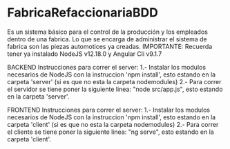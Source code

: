 # FabricaRefaccionariaBDD
Es un sistema básico para el control de la producción y los empleados dentro de una fabrica.
Lo que se encarga de administrar el sistema de fabrica son las piezas automotices ya creadas.
IMPORTANTE: Recuerda tener ya instalado NodeJS v12.18.0 y Angular Cli v9.1.7

BACKEND
Instrucciones para correr el server:
1.- Instalar los modulos necesarios de NodeJS con la instruccion 'npm install', esto estando 
en la carpeta 'server' (si es que no esta la carpeta nodemodules)
2.- Para correr el servidor se tiene poner la siguiente linea: "node src/app.js", esto
estando en la carpeta 'server'.

FRONTEND
Instrucciones para correr el server:
1.- Instalar los modulos necesarios de NodeJS con la instruccion 'npm install', esto estando 
en la carpeta 'client' (si es que no esta la carpeta nodemodules)
2.- Para correr el cliente se tiene poner la siguiente linea: "ng serve", esto
estando en la carpeta 'client'.